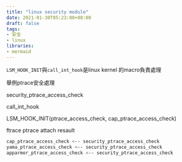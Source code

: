 ```yaml
---
title: "linux security module"
date: 2021-01-30T05:23:00+08:00
draft: false
tags:
- 安全
- linux
libraries:
- mermaid
---
```



`LSM_HOOK_INIT`與`call_int_hook`是linux kernel 的macro負責處理

舉例ptrace安全處理

security_ptrace_access_check

call_int_hook

LSM_HOOK_INIT(ptrace_access_check, cap_ptrace_access_check)


ftrace ptrace attach resault
```bash
cap_ptrace_access_check <-- security_ptrace_access_check
yama_ptrace_access_check <-- security_ptrace_access_check
apparmor_ptrace_access_check <-- security_ptrace_access_check
```